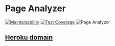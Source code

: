 # Page Analyzer
[![Maintainability](https://api.codeclimate.com/v1/badges/72b9578aa5720a94969a/maintainability)](https://codeclimate.com/github/Nemial/php-project-lvl3/maintainability)
[![Test Coverage](https://api.codeclimate.com/v1/badges/72b9578aa5720a94969a/test_coverage)](https://codeclimate.com/github/Nemial/php-project-lvl3/test_coverage)
![Page Analyzer](https://github.com/Nemial/php-project-lvl3/workflows/Page%20Analyzer/badge.svg)
## [Heroku domain](https://tranquil-great-basin-29360.herokuapp.com/)
